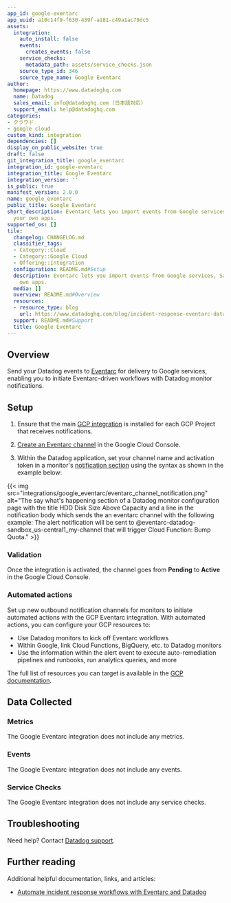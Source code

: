 ```yaml
---
app_id: google-eventarc
app_uuid: a10c14f9-f630-439f-a181-c49a1ac79dc5
assets:
  integration:
    auto_install: false
    events:
      creates_events: false
    service_checks:
      metadata_path: assets/service_checks.json
    source_type_id: 346
    source_type_name: Google Eventarc
author:
  homepage: https://www.datadoghq.com
  name: Datadog
  sales_email: info@datadoghq.com (日本語対応)
  support_email: help@datadoghq.com
categories:
- クラウド
- google cloud
custom_kind: integration
dependencies: []
display_on_public_website: true
draft: false
git_integration_title: google_eventarc
integration_id: google-eventarc
integration_title: Google Eventarc
integration_version: ''
is_public: true
manifest_version: 2.0.0
name: google_eventarc
public_title: Google Eventarc
short_description: Eventarc lets you import events from Google services, SaaS, and
  your own apps.
supported_os: []
tile:
  changelog: CHANGELOG.md
  classifier_tags:
  - Category::Cloud
  - Category::Google Cloud
  - Offering::Integration
  configuration: README.md#Setup
  description: Eventarc lets you import events from Google services, SaaS, and your
    own apps.
  media: []
  overview: README.md#Overview
  resources:
  - resource_type: blog
    url: https://www.datadoghq.com/blog/incident-response-eventarc-datadog/
  support: README.md#Support
  title: Google Eventarc
---
```


<!--  SOURCED FROM https://github.com/DataDog/integrations-internal-core -->
## Overview

Send your Datadog events to [Eventarc][1] for delivery to Google services, enabling you to initiate Eventarc-driven workflows with Datadog monitor notifications.

## Setup

1. Ensure that the main [GCP integration][2] is installed for each GCP Project that receives notifications.

2. [Create an Eventarc channel][3] in the Google Cloud Console.

3. Within the Datadog application, set your channel name and activation token in a monitor's [notification section][4] using the syntax as shown in the example below:

{{< img src="integrations/google_eventarc/eventarc_channel_notification.png" alt="The say what's happening section of a Datadog monitor configuration page with the title HDD Disk Size Above Capacity and a line in the notification body which sends the an eventarc channel with the following example: The alert notification will be sent to @eventarc-datadog-sandbox_us-central1_my-channel that will trigger Cloud Function: Bump Quota." >}}

### Validation

Once the integration is activated, the channel goes from **Pending** to **Active** in the Google Cloud Console.

### Automated actions

Set up new outbound notification channels for monitors to initiate automated actions with the GCP Eventarc integration. With automated actions, you can configure your GCP resources to:

  - Use Datadog monitors to kick off Eventarc workflows
  - Within Google, link Cloud Functions, BigQuery, etc. to Datadog monitors
  - Use the information within the alert event to execute auto-remediation pipelines and runbooks, run analytics queries, and more

The full list of resources you can target is available in the [GCP documentation][5].

## Data Collected

### Metrics

The Google Eventarc integration does not include any metrics.

### Events

The Google Eventarc integration does not include any events.

### Service Checks

The Google Eventarc integration does not include any service checks.

## Troubleshooting

Need help? Contact [Datadog support][6].

## Further reading

Additional helpful documentation, links, and articles:

- [Automate incident response workflows with Eventarc and Datadog][7]

[1]: https://cloud.google.com/eventarc/docs
[2]: https://docs.datadoghq.com/ja/integrations/google_cloud_platform/
[3]: https://cloud.google.com/eventarc/docs/third-parties/create-channels
[4]: https://docs.datadoghq.com/ja/monitors/notify/
[5]: https://cloud.google.com/eventarc/docs/targets
[6]: https://docs.datadoghq.com/ja/help/
[7]: https://www.datadoghq.com/blog/incident-response-eventarc-datadog/
